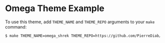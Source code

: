 # Omega Theme Example

To use this theme, add `THEME_NAME` and `THEME_REPO` arguments to your `make` command:
```bash
$ make THEME_NAME=omega_shrek THEME_REPO=https://github.com/PierreDiab/Omega_Shrek.git
```
